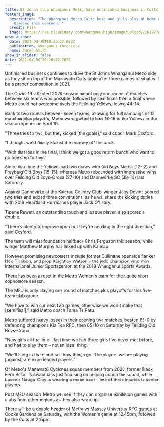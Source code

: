 ```yaml
---
title: St Johns Club Whanganui Metro have unfinished business in Colts division rugby
feature_image:
  description: "The Whanganui Metro Colts boys and girls play at home on Cooks
    Gardens this weekend. "
  credit: File
  image: https://res.cloudinary.com/whanganuihigh/image/upload/v1619778171/News/Metro_Colts_boys._chron_30.4.21.jpg
news_author:
  date: 2021-04-30T10:20:22.673Z
  publication: Whanganui Chronicle
  name: Jared Smith
show_in_slider: false
date: 2021-04-30T10:20:22.783Z
---
```

Unfinished business continues to drive the St Johns Whanganui Metro side as they sit on top of the Manawatū Colts table after three games of what will be a proper competition in 2021.

The Covid-19-affected 2020 season meant only one round of matches between six teams was possible, followed by semifinals then a final where Metro could not overcome rivals the Feilding Yellows, losing 44-14.

Back to two rounds between seven teams, allowing for full campaign of 12 matches plus playoffs, Metro were gutted to lose 16-15 to the Yellows in the season opener on April 10.

"Three tries to two, but they kicked [the goals]," said coach Mark Cosford.

"I thought we'd finally kicked the monkey off the back.

"With that loss in the final, I think we got a good return bunch who want to go one step further."

Since that time the Yellows had two draws with Old Boys Marist (12-12) and Freyberg Old Boys (15-15), whereas Metro rebounded with impressive wins over Feilding Old Boys-Oroua (27-10) and Dannevirke SC (38-10) last Saturday.

Against Dannevirke at the Kaierau Country Club, winger Joey Devine scored two tries and added three conversions, as he will share the kicking duties with 2019 Heartland Hurricanes player Jack O'Leary.

Tipene Reweti, an outstanding touch and league player, also scored a double.

"There's plenty to improve upon but they're heading in the right direction," said Cosford.

The team will miss foundation halfback Chris Ferguson this season, while winger Matthew Murphy has linked up with Kaierau.

However, promising newcomers include former Cullinane openside flanker Neo Tichbon, and prop Keightley Watson – the judo champion who won International Junior Sportsperson at the 2019 Whanganui Sports Awards.

There has been a reset in the Metro Women's team for their quite short sophomore season.

The MRU is only playing one round of matches plus playoffs for this five-team club grade.

"We have to win our next two games, otherwise we won't make that [semifinal]," said Metro coach Tama Te Patu.

Metro suffered heavy losses in their opening two matches, beaten 83-0 by defending champions Kia Toa RFC, then 65-10 on Saturday by Feilding Old Boys-Oroua.

"New girls all the time – last time we had three girls I've never met before, and had to play them – not an ideal thing.

"We'll hang in there and see how things go. The players we are playing [against] are experienced players."

Of Metro's Manawatū Cyclones squad members from 2020, former Black Fern Sosoli Talawadua is just focusing on helping coach the squad, while Lavenia Nauga-Grey is wearing a moon boot – one of three injuries to senior players.

Post MRU season, Metro will see if they can organise exhibition games with clubs from other regions as they also wrap up.

There will be a double header of Metro vs Massey University RFC games at Cooks Gardens on Saturday, with the Women's game at 12.45pm, followed by the Colts at 2.15pm.
